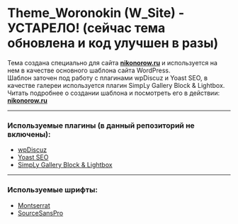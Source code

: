 # Theme_Woronokin (W_Site) - УСТАРЕЛО! (сейчас тема обновлена и код улучшен в разы)
Тема создана специально для сайта **[nikonorow.ru](https://nikonorow.ru)** и используется на нем в качестве основного шаблона сайта WordPress.<br> 
Шаблон заточен под работу с плагинами wpDiscuz и Yoast SEO, в качестве  галереи используется плагин SimpLy Gallery Block & Lightbox.
Читать подробнее о создании шаблона и посмотреть его в действии: **[nikonorow.ru](https://nikonorow.ru/web-development-site-redesign-rebuild-nikonorow-ru/)**

--- 

### Используемые плагины (в данный репозиторий не включены):
+ [wpDiscuz](https://wpdiscuz.com)
+ [Yoast SEO](https://yoast.com/wordpress/plugins/seo/)
+ [SimpLy Gallery Block & Lightbox](https://simplygallery.co/)

--- 

### Используемые шрифты: 
+ [Montserrat](https://fonts.google.com/specimen/Montserrat?query=Montserrat)
+ [SourceSansPro](https://fonts.google.com/specimen/Source+Sans+Pro?query=Source+Sans+Pro)
